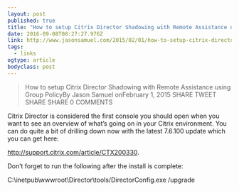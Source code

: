 ```yaml
---
layout: post 
published: true 
title: "How to setup Citrix Director Shadowing with Remote Assistance using Group Policy – JasonSamuel.com" 
date: 2016-09-08T08:27:27.976Z 
link: http://www.jasonsamuel.com/2015/02/01/how-to-setup-citrix-director-shadowing-with-remote-assistance-using-group-policy/ 
tags:
  - links
ogtype: article 
bodyclass: post 
---
```


> How to setup Citrix Director Shadowing with Remote Assistance using Group PolicyBy Jason Samuel
onFebruary 1, 2015
SHARE TWEET SHARE SHARE 0 COMMENTS


Citrix Director is considered the first console you should open when you want to see an overview of what’s going on in your Citrix environment. You can do quite a bit of drilling down now with the latest 7.6.100 update which you can get here:

http://support.citrix.com/article/CTX200330.

Don’t forget to run the following after the install is complete:

C:\inetpub\wwwroot\Director\tools/DirectorConfig.exe /upgrade